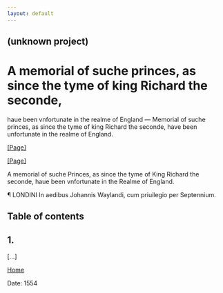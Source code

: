 ```yaml
---
layout: default
---
```

## (unknown project)

# A memorial of suche princes, as since the tyme of king Richard the seconde,
haue been vnfortunate in the realme of England — Memorial of suche princes, as
since the tyme of king Richard the seconde, have been unfortunate in the
realme of England.

[[Page]](http://eebo.chadwyck.com/downloadtiff?vid=22074&page=1)

[[Page]](http://eebo.chadwyck.com/downloadtiff?vid=22074&page=1)

A memorial of suche Princes, as since the tyme of King Richard the seconde,
haue been vnfortunate in the Realme of England.

¶ LONDINI In aedibus Johannis Waylandi, cum priuilegio per Sep­tennium.

## Table of contents

## 1\.

[...]

[Home](/)

Date: 1554  

